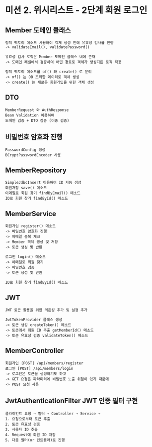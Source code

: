 # 미션 2. 위시리스트 - 2단계 회원 로그인

## Member 도메인 클래스 
    정적 팩토리 메소드 사용하여 객체 생성 전에 유효성 검사를 진행
    -> validateEmail(), validatePassword()

    유효성 검사 로직은 Member 도메인 클래스 내에 존재
    -> 도메인 레벨에서 검증하여 어떤 경로로 객체가 생성되든 로직 적용

    정적 팩토리 메소드를 of() 와 create() 로 분리 
    -> of() 는 DB 조회한 데이터로 객체 생성
    -> create() 는 새로운 회원가입을 위한 객체 생성

## DTO
    MemberRequest 와 AuthResponse 
    Bean Validation 이용하여
    도메인 검증 + DTO 검증 (이중 검증)

## 비밀번호 암호화 진행
    PasswordConfig 생성 
    BCryptPasswordEncoder 사용

## MemberRepository 
    SimpleJdbcInsert 이용하여 ID 자동 생성
    회원저장 save() 메소드
    이메일로 회원 찾기 findByEmail() 메소드
    ID로 회원 찾기 findById() 메소드 

## MemberService
    회원가입 register() 메소드 
    -> 비밀번호 암호화 진행
    -> 이메일 중복 체크
    -> Member 객체 생성 및 저장
    -> 토큰 생성 및 반환

    로그인 login() 메소드
    -> 이메일로 회원 찾기
    -> 비밀번호 검증
    -> 토큰 생성 및 반환

    ID로 회원 찾기 findById() 메소드 


## JWT 
    JWT 토큰 활용을 위한 의존성 추가 및 설정 추가
    
    JwtTokenProvider 클래스 생성 
    -> 토큰 생성 createToken() 메소드
    -> 토큰에서 회원 ID 추출 getMemberId() 메소드
    -> 토큰 유효성 검증 validateToken() 메소드 
    

## MemberController 
    회원가입 [POST] /api/members/register
    로그인 [POST] /api/members/login
    -> 로그인은 토큰을 생성하기도 하고 
    -> GET 요청은 파라미터에 비밀번호 노출 위험이 있기 때문에
    -> POST 요청 사용

## JwtAuthenticationFilter JWT 인증 필터 구현
    클라이언트 요청 → 필터 → Controller → Service →
    1. 요청으로부터 토큰 추출
    2. 토큰 유효성 검증
    3. 사용자 ID 추출
    4. Request에 회원 ID 저장
    5. 다음 필터(or 컨트롤러)로 진행